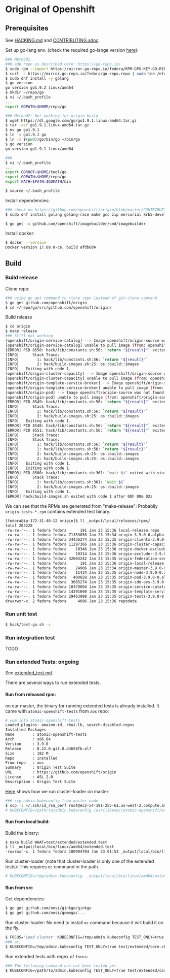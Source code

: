 # Original of Openshift

## Prerequisites
See [HACKING.md](https://github.com/openshift/origin/blob/master/HACKING.md) and [CONTRIBUTING.adoc](https://github.com/openshift/origin/blob/master/CONTRIBUTING.adoc).

Set up go-lang env. (check the required go-lange version [here](https://github.com/kubernetes/community/blob/master/contributors/devel/development.md#building-kubernetes-on-a-local-osshell-environment)):
```sh
### Method1
### add repo as described here: https://go-repo.io/
$ sudo rpm --import https://mirror.go-repo.io/fedora/RPM-GPG-KEY-GO-REPO
$ curl -s https://mirror.go-repo.io/fedora/go-repo.repo | sudo tee /etc/yum.repos.d/go-repo.repo
$ sudo dnf install -y golang
$ go version
go version go1.9.2 linux/amd64
$ mkdir ~/repo/go
$ vi ~/.bash_profile
...
export GOPATH=$HOME/repo/go

### Method2: Not working for origin build
$ wget https://dl.google.com/go/go1.9.1.linux-amd64.tar.gz
$ tar -xzf go1.9.1.linux-amd64.tar.gz 
$ mv go go1.9.1
$ ln -s go1.9.1 go
$ ln -s $(pwd)/go/bin/go ~/bin/go
$ go version
go version go1.9.1 linux/amd64

###
$ vi ~/.bash_profile
...
export GOROOT=$HOME/tool/go
export GOPATH=$HOME/repo/go
export PATH=$PATH:$GOPATH/bin

$ source ~/.bash_profile
```

Install dependencies:

```sh
### check on https://github.com/openshift/origin/blob/master/CONTRIBUTING.adoc
$ sudo dnf install golang golang-race make gcc zip mercurial krb5-devel bsdtar bc rsync bind-utils file jq tito createrepo openssl gpgme gpgme-devel libassuan libassuan-devel

$ go get -u github.com/openshift/imagebuilder/cmd/imagebuilder
```

Install docker:

```sh
$ docker --version 
Docker version 17.09.0-ce, build afdb6d4
```

## Build

### Build release

Clone repo:

```sh
### using go get command to clone repo instead of git-clone command
$ go get github.com/openshift/origin
$ cd ~/repo/go/src/github.com/openshift/origin/
```

Build release

```sh
$ cd origin
$ make release
### Still not working
[openshift/origin-service-catalog] --> Image openshift/origin-source was not found, pulling ...
[openshift/origin-service-catalog] unable to pull image (from: openshift/origin-source, tag: latest): API error (404): {"message":"pull access denied for openshift/origin-source, repository does not exist or may require 'docker login'"}
[ERROR] PID 8550: hack/lib/constants.sh:56: `return "${result}"` exited with status 1.
[INFO] 		Stack Trace: 
[INFO] 		  1: hack/lib/constants.sh:56: `return "${result}"`
[INFO] 		  2: hack/build-images.sh:25: os::build::images
[INFO]   Exiting with code 1.
[openshift/origin-cluster-capacity] --> Image openshift/origin-source was not found, pulling ...
[openshift/origin-cluster-capacity] unable to pull image (from: openshift/origin-source, tag: latest): API error (404): {"message":"pull access denied for openshift/origin-source, repository does not exist or may require 'docker login'"}
[openshift/origin-template-service-broker] --> Image openshift/origin-source was not found, pulling ...
[openshift/origin-template-service-broker] unable to pull image (from: openshift/origin-source, tag: latest): API error (404): {"message":"pull access denied for openshift/origin-source, repository does not exist or may require 'docker login'"}
[openshift/origin-pod] --> Image openshift/origin-source was not found, pulling ...
[openshift/origin-pod] unable to pull image (from: openshift/origin-source, tag: latest): API error (404): {"message":"pull access denied for openshift/origin-source, repository does not exist or may require 'docker login'"}
[ERROR] PID 8549: hack/lib/constants.sh:56: `return "${result}"` exited with status 1.
[INFO] 		Stack Trace: 
[INFO] 		  1: hack/lib/constants.sh:56: `return "${result}"`
[INFO] 		  2: hack/build-images.sh:25: os::build::images
[INFO]   Exiting with code 1.
[ERROR] PID 8548: hack/lib/constants.sh:56: `return "${result}"` exited with status 1.
[ERROR] PID 8551: hack/lib/constants.sh:56: `return "${result}"` exited with status 1.
[INFO] 		Stack Trace: 
[INFO] 		Stack Trace: 
[INFO] 		  1: hack/lib/constants.sh:56: `return "${result}"`
[INFO] 		  1: hack/lib/constants.sh:56: `return "${result}"`
[INFO] 		  2: hack/build-images.sh:25: os::build::images
[INFO] 		  2: hack/build-images.sh:25: os::build::images
[INFO]   Exiting with code 1.
[INFO]   Exiting with code 1.
[ERROR] PID 8500: hack/lib/constants.sh:361: `wait $i` exited with status 1.
[INFO] 		Stack Trace: 
[INFO] 		  1: hack/lib/constants.sh:361: `wait $i`
[INFO] 		  2: hack/build-images.sh:25: os::build::images
[INFO]   Exiting with code 1.
[ERROR] hack/build-images.sh exited with code 1 after 00h 00m 02s
```

We can see that the RPMs are generated from "make-release": Probablly `origin-tests-*.rpm` contains extended test binary.

```sh
[fedora@ip-172-31-40-12 origin]$ ll _output/local/releases/rpms/
total 203228
-rw-rw-r--. 1 fedora fedora      191 Jan 23 15:36 local-release.repo
-rw-rw-r--. 1 fedora fedora 71353858 Jan 23 15:34 origin-3.9.0-0.alpha.3.121.e4baeb2.x86_64.rpm
-rw-rw-r--. 1 fedora fedora 34436274 Jan 23 15:35 origin-clients-3.9.0-0.alpha.3.121.e4baeb2.x86_64.rpm
-rw-rw-r--. 1 fedora fedora 11297366 Jan 23 15:36 origin-cluster-capacity-3.9.0-0.alpha.3.121.e4baeb2.x86_64.rpm
-rw-rw-r--. 1 fedora fedora    10346 Jan 23 15:36 origin-docker-excluder-3.9.0-0.alpha.3.121.e4baeb2.noarch.rpm
-rw-rw-r--. 1 fedora fedora    10314 Jan 23 15:36 origin-excluder-3.9.0-0.alpha.3.121.e4baeb2.noarch.rpm
-rw-rw-r--. 1 fedora fedora 32603242 Jan 23 15:35 origin-federation-services-3.9.0-0.alpha.3.121.e4baeb2.x86_64.rpm
-rw-rw-r--. 1 fedora fedora      191 Jan 23 15:36 origin-local-release.repo
-rw-rw-r--. 1 fedora fedora    24906 Jan 23 15:34 origin-master-3.9.0-0.alpha.3.121.e4baeb2.x86_64.rpm
-rw-rw-r--. 1 fedora fedora    11434 Jan 23 15:35 origin-node-3.9.0-0.alpha.3.121.e4baeb2.x86_64.rpm
-rw-rw-r--. 1 fedora fedora   400658 Jan 23 15:35 origin-pod-3.9.0-0.alpha.3.121.e4baeb2.x86_64.rpm
-rw-rw-r--. 1 fedora fedora  3685274 Jan 23 15:35 origin-sdn-ovs-3.9.0-0.alpha.3.121.e4baeb2.x86_64.rpm
-rw-rw-r--. 1 fedora fedora 10379094 Jan 23 15:35 origin-service-catalog-3.9.0-0.alpha.3.121.e4baeb2.x86_64.rpm
-rw-rw-r--. 1 fedora fedora 14391690 Jan 23 15:35 origin-template-service-broker-3.9.0-0.alpha.3.121.e4baeb2.x86_64.rpm
-rw-rw-r--. 1 fedora fedora 29463998 Jan 23 15:35 origin-tests-3.9.0-0.alpha.3.121.e4baeb2.x86_64.rpm
drwxrwxr-x. 2 fedora fedora     4096 Jan 23 15:36 repodata

```

### Run unit test

```sh
$ hack/test-go.sh -v
```

### Run integration test
TODO

### Run extended Tests: ongoing

See [extended_test.md](extended_test.md).

There are several ways to run extended tests.

#### Run from released rpm:
on our master, the binary for running extended tests is already installed. It came with `atomic-openshift-tests` from `aos` repo:

```sh
# yum info atomic-openshift-tests
Loaded plugins: amazon-id, rhui-lb, search-disabled-repos
Installed Packages
Name        : atomic-openshift-tests
Arch        : x86_64
Version     : 3.9.0
Release     : 0.22.0.git.0.d4658fb.el7
Size        : 182 M
Repo        : installed
From repo   : aos
Summary     : Origin Test Suite
URL         : https://github.com/openshift/origin
License     : ASL 2.0
Description : Origin Test Suite

```

[Here](https://github.com/openshift/svt/blob/master/openshift_scalability/nodeVertical.sh#L25) shows how we run cluster-loader on master:

```sh
### scp admin.kubeconfig from master node
$ scp -i ~/.ssh/id_rsa_perf root@ec2-54-191-255-61.us-west-2.compute.amazonaws.com:/etc/origin/master/admin.kubeconfig /tmp/
# KUBECONFIG=/path/to/admin.kubeconfig /usr/libexec/atomic-openshift/extended.test --ginkgo.focus="Load cluster" --viper-config=$MY_CONFIG
```

#### Run from local build:

Build the binary:

```sh
$ make build WHAT=test/extended/extended.test
$ ll _output/local/bin/linux/amd64/extended.test 
-rwxrwxr-x. 1 fedora fedora 180904704 Jan 23 01:53 _output/local/bin/linux/amd64/extended.test
```

Run cluster-loader (note that cluster-loader is only one of the extended tests): This requires `oc` command in the path.

```sh
# KUBECONFIG=/tmp/admin.kubeconfig  _output/local/bin/linux/amd64/extended.test --ginkgo.focus="Load cluster" --viper-config=$MY_CONFIG
```

#### Run from src

Get dependencies:

```sh
$ go get github.com/onsi/ginkgo/ginkgo
$ go get github.com/onsi/gomega/...
```
Run cluster-loader: No need to install `oc` command because it will build it on the fly.

```sh
$ FOCUS='Load cluster' KUBECONFIG=/tmp/admin.kubeconfig TEST_ONLY=true test/extended/core.sh --viper-config=$MY_CONFIG
### or,
$ KUBECONFIG=/tmp/admin.kubeconfig TEST_ONLY=true test/extended/core.sh --ginkgo.focus="Load cluster" --viper-config=$MY_CONFIG
```

Run extended tests with regex of `focus`:

```sh
### The following command has not been tested yet
$ KUBECONFIG=/path/to/admin.kubeconfig TEST_ONLY=true test/extended/core.sh --ginkgo.focus=<regex>
```
